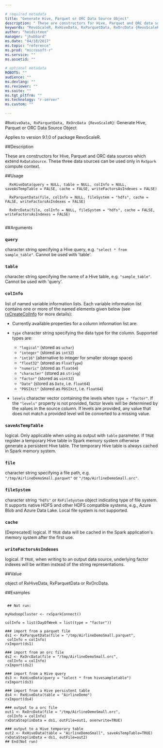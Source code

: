 ```yaml
--- 
 
# required metadata 
title: "Generate Hive, Parquet or ORC Data Source Object" 
description: " These are constructors for Hive, Parquet and ORC data sources which extend `RxDataSource`. These three data sources can be used only in `RxSpark` compute context. " 
keywords: "RevoScaleR, RxHiveData, RxParquetData, RxOrcData {RevoScaleR}, RxHiveData, RxParquetData, RxOrcData" 
author: "heidisteen" 
manager: "jhubbard" 
ms.date: "04/18/2017" 
ms.topic: "reference" 
ms.prod: "microsoft-r" 
ms.service: "" 
ms.assetid: "" 
 
# optional metadata 
ROBOTS: "" 
audience: "" 
ms.devlang: "" 
ms.reviewer: "" 
ms.suite: "" 
ms.tgt_pltfrm: "" 
ms.technology: "r-server" 
ms.custom: "" 
 
--- 
```

 
 
 
 
 #`RxHiveData, RxParquetData, RxOrcData {RevoScaleR}`: Generate Hive, Parquet or ORC Data Source Object

 Applies to version 9.1.0 of package RevoScaleR.
 
 ##Description
 
These are constructors for Hive, Parquet and ORC data sources
which extend `RxDataSource`. These three data sources
can be used only in `RxSpark` compute context.
 
 
 ##Usage

```   
  RxHiveData(query = NULL, table = NULL, colInfo = NULL, saveAsTempTable = FALSE, cache = FALSE, writeFactorsAsIndexes = FALSE)
  
  RxParquetData(file, colInfo = NULL, fileSystem = "hdfs", cache = FALSE, writeFactorsAsIndexes = FALSE)
  
  RxOrcData(file, colInfo = NULL, fileSystem = "hdfs", cache = FALSE, writeFactorsAsIndexes = FALSE)
 
```
 
 
 ##Arguments

   
    
 ### `query`
 character string specifying a Hive query, e.g. `"select * from sample_table"`. Cannot be used with 'table'. 
  
  
    
 ### `table`
 character string specifying the name of a Hive table, e.g. `"sample_table"`. Cannot be used with 'query'. 
  
  
    
 ### `colInfo`
 list of named variable information lists. Each variable information list contains one or more of the named elements given below (see [rxCreateColInfo](rxCreateColInfo.md) for more details):  
*   Currently available properties for a column information list are:  
   *  `type` character string specifying the data type for the column. Supported types are:  
      *   `"logical"` (stored as `uchar`) 
      *   `"integer"` (stored as `int32`) 
      *   `"int16"` (alternative to integer for smaller storage space) 
      *   `"float32"` (stored as `FloatType`) 
      *   `"numeric"` (stored as `float64`) 
      *   `"character"` (stored as `string`) 
      *   `"factor"` (stored as `uint32`) 
      *   `"Date"` (stored as `Date`, i.e. `float64`) 
      *   `"POSIXct"` (stored as `POSIXct`, i.e. `float64`) 
  
   *  `levels` character vector containing the levels when `type = "factor"`.  If the `"levels"` property is not provided, factor levels will be determined by the values in the source column. If levels are provided, any value that does not match a provided level will be converted to a missing value.
 
  
  
  
    
 ### `saveAsTempTable`
 logical. Only applicable when using as output with `table` parameter. If `TRUE` register a temporary Hive table in   Spark memory system otherwise generate a persistent Hive table. The temporary Hive table is always cached in Spark memory system. 
  
  
    
 ### `file`
 character string specifying a file path, e.g. `"/tmp/AirlineDemoSmall.parquet"` or `"/tmp/AirlineDemoSmall.orc"`. 
  
  
    
 ### `fileSystem`
 character string `"hdfs"` or `RxFileSystem` object indicating type of file system. It supports native HDFS and other HDFS compatible systems, e.g., Azure Blob and Azure Data Lake. Local file system is not supported. 
  
  
    
 ### `cache`
 [Deprecated] logical. If `TRUE` data will be cached in the Spark application's memory system after the first use. 
  
  
    
 ### `writeFactorsAsIndexes`
 logical. If `TRUE`, when writing to an output data source, underlying factor indexes will be written instead of the string representations. 
  
 
 
 
 ##Value
 
object of RxHiveData, RxParquetData or RxOrcData.
 
 
 ##Examples

 ```
   
  ## Not run:
 
myHadoopCluster <- rxSparkConnect()

colInfo = list(DayOfWeek = list(type = "factor"))

### import from a parquet file
ds1 <- RxParquetData(file = "/tmp/AirlineDemoSmall.parquet",
  colInfo = colInfo)
rxImport(ds1)  
  
### import from an orc file
ds2 <- RxOrcData(file = "/tmp/AirlineDemoSmall.orc",
  colInfo = colInfo)  
rxImport(ds2)    

### import from a Hive query
ds3 <- RxHiveData(query = "select * from hivesampletable")
rxImport(ds3)  

### import from a Hive persistent table
ds4 <- RxHiveData(table = "AirlineDemo")
rxImport(ds4)  

### output to a orc file
out1 <- RxOrcData(file = "/tmp/AirlineDemoSmall.orc",
  colInfo = colInfo)
rxDataStep(inData = ds1, outFile=out1, overwrite=TRUE)  

### output to a Hive temporary table
out2 <- RxHiveData(table = "AirlineDemoSmall", saveAsTempTable=TRUE)
rxDataStep(inData = ds1, outFile=out2)
 ## End(Not run) 
  
 
```
 

